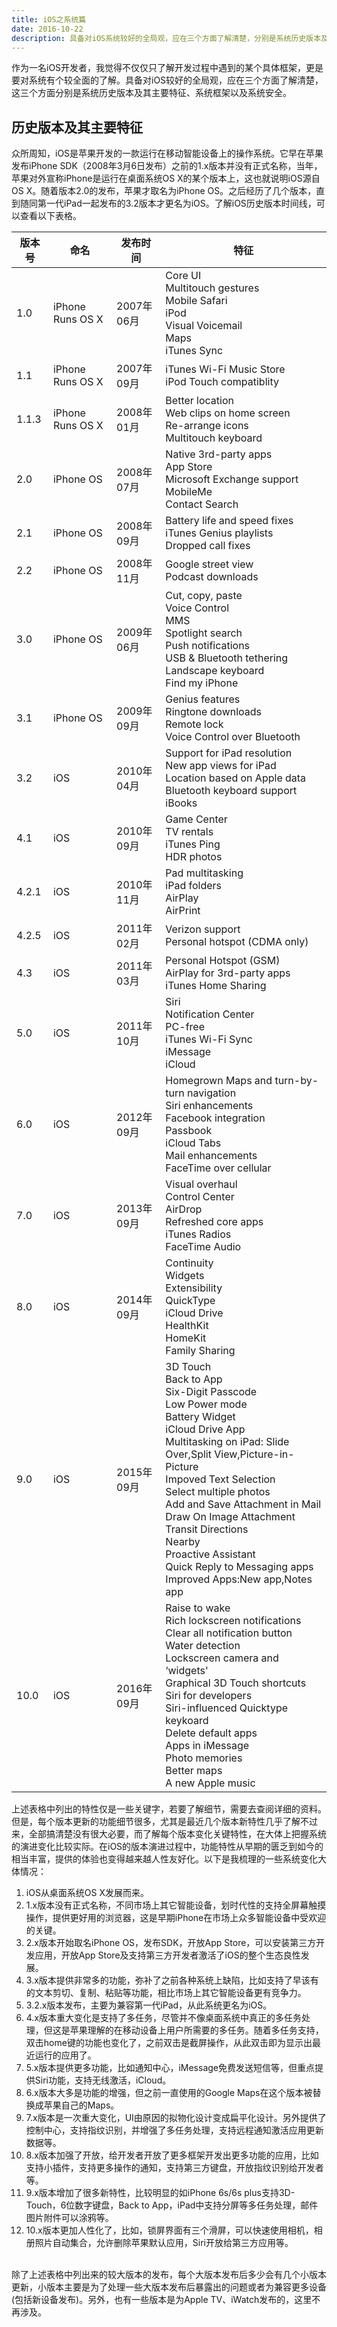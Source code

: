 ```yaml
---
title: iOS之系统篇
date: 2016-10-22
description: 具备对iOS系统较好的全局观，应在三个方面了解清楚，分别是系统历史版本及其主要特征、系统框架以及系统安全。
---
```


作为一名iOS开发者，我觉得不仅仅只了解开发过程中遇到的某个具体框架，更是要对系统有个较全面的了解。具备对iOS较好的全局观，应在三个方面了解清楚，这三个方面分别是系统历史版本及其主要特征、系统框架以及系统安全。  

## 历史版本及其主要特征  
众所周知，iOS是苹果开发的一款运行在移动智能设备上的操作系统。它早在苹果发布iPhone SDK（2008年3月6日发布）之前的1.x版本并没有正式名称，当年，苹果对外宣称iPhone是运行在桌面系统OS X的某个版本上，这也就说明iOS源自OS X。随着版本2.0的发布，苹果才取名为iPhone OS。之后经历了几个版本，直到随同第一代iPad一起发布的3.2版本才更名为iOS。了解iOS历史版本时间线，可以查看以下表格。

|版本号 | 命名 | 发布时间 | 特征|
|----- | ---- | ------ | --- |
|1.0|iPhone Runs OS X|2007年06月|Core UI<br>Multitouch gestures<br>Mobile Safari<br>iPod<br>Visual Voicemail<br>Maps<br>iTunes Sync|
|1.1|iPhone Runs OS X|2007年09月|iTunes Wi-Fi Music Store<br>iPod Touch compatiblity|
|1.1.3|iPhone Runs OS X|2008年01月|Better location<br>Web clips on home screen<br>Re-arrange icons<br>Multitouch keyboard|
|2.0|iPhone OS|2008年07月|Native 3rd-party apps<br>App Store<br>Microsoft Exchange support<br>MobileMe<br>Contact Search|
|2.1|iPhone OS|2008年09月|Battery life and speed fixes<br>iTunes Genius playlists<br>Dropped call fixes|
|2.2|iPhone OS|2008年11月|Google street view<br>Podcast downloads|
|3.0|iPhone OS|2009年06月|Cut, copy, paste<br>Voice Control<br>MMS<br>Spotlight search<br>Push notifications<br>USB & Bluetooth tethering<br>Landscape keyboard<br>Find my iPhone|
|3.1|iPhone OS|2009年09月|Genius features<br>Ringtone downloads<br>Remote lock<br>Voice Control over Bluetooth|
|3.2|iOS|2010年04月|Support for iPad resolution<br>New app views for iPad<br>Location based on Apple data<br>Bluetooth keyboard support<br>iBooks|
|4.1|iOS|2010年09月|Game Center<br>TV rentals<br>iTunes Ping<br>HDR photos|
|4.2.1|iOS|2010年11月|Pad multitasking<br>iPad folders<br>AirPlay<br>AirPrint|
|4.2.5|iOS|2011年02月|Verizon support<br>Personal hotspot (CDMA only)|
|4.3|iOS|2011年03月|Personal Hotspot (GSM)<br>AirPlay for 3rd-party apps<br>iTunes Home Sharing|
|5.0|iOS|2011年10月|Siri<br>Notification Center<br>PC-free<br>iTunes Wi-Fi Sync<br>iMessage<br>iCloud|
|6.0|iOS|2012年09月|Homegrown Maps and turn-by-turn navigation<br>Siri enhancements<br>Facebook integration<br>Passbook<br>iCloud Tabs<br>Mail enhancements<br>FaceTime over cellular
|7.0|iOS|2013年09月|Visual overhaul<br>Control Center<br>AirDrop<br>Refreshed core apps<br>iTunes Radios<br>FaceTime Audio|
|8.0|iOS|2014年09月|Continuity<br>Widgets<br>Extensibility<br>QuickType<br>iCloud Drive<br>HealthKit<br>HomeKit<br>Family Sharing|
|9.0|iOS|2015年09月|3D Touch<br>Back to App<br>Six-Digit Passcode<br>Low Power mode<br>Battery Widget<br>iCloud Drive App<br>Multitasking on iPad: Slide Over,Split View,Picture-in-Picture<br>Impoved Text Selection<br>Select multiple photos<br>Add and Save Attachment in Mail<br>Draw On Image Attachment<br>Transit Directions<br>Nearby<br>Proactive Assistant<br>Quick Reply to Messaging apps<br>Improved Apps:New app,Notes app|
|10.0|iOS|2016年09月|Raise to wake<br>Rich lockscreen notifications<br>Clear all notification button<br>Water detection<br>Lockscreen camera and ‘widgets'<br>Graphical 3D Touch shortcuts<br>Siri for developers<br>Siri-influenced Quicktype keykoard<br>Delete default apps<br>Apps in iMessage<br>Photo memories<br>Better maps<br>A new Apple music|

上述表格中列出的特性仅是一些关键字，若要了解细节，需要去查阅详细的资料。但是，每个版本更新的功能细节很多，尤其是最近几个版本新特性几乎了解不过来，全部搞清楚没有很大必要，而了解每个版本变化关键特性，在大体上把握系统的演进变化比较实际。在iOS的版本演进过程中，功能特性从早期的匮乏到如今的相当丰富，提供的体验也变得越来越人性友好化。以下是我梳理的一些系统变化大体情况：

1. iOS从桌面系统OS X发展而来。
2. 1.x版本没有正式名称，不同市场上其它智能设备，划时代性的支持全屏幕触摸操作，提供更好用的浏览器，这是早期iPhone在市场上众多智能设备中受欢迎的关键。
3. 2.x版本开始取名iPhone OS，发布SDK，开放App Store，可以安装第三方开发应用，开放App Store及支持第三方开发者激活了iOS的整个生态良性发展。
4. 3.x版本提供非常多的功能，弥补了之前各种系统上缺陷，比如支持了早该有的文本剪切、复制、粘贴等功能，相比市场上其它智能设备更有竞争力。
5. 3.2.x版本发布，主要为兼容第一代iPad，从此系统更名为iOS。
6. 4.x版本重大变化是支持了多任务，尽管并不像桌面系统中真正的多任务处理，但这是苹果理解的在移动设备上用户所需要的多任务。随着多任务支持，双击home键的功能也变化了，之前双击是截屏操作，从此双击即为显示出最近运行的应用了。
7. 5.x版本提供更多功能，比如通知中心，iMessage免费发送短信等，但重点提供Siri功能，支持无线激活，iCloud。
8. 6.x版本大多是功能的增强，但之前一直使用的Google Maps在这个版本被替换成苹果自己的Maps。
9. 7.x版本是一次重大变化，UI由原因的拟物化设计变成扁平化设计。另外提供了控制中心，支持指纹识别，并增强了多任务处理，支持远程通知激活应用更新数据等。
10. 8.x版本加强了开放，给开发者开放了更多框架开发出更多功能的应用，比如支持小插件，支持更多操作的通知，支持第三方键盘，开放指纹识别给开发者等。
11. 9.x版本增加了很多新特性，比较明显的如iPhone 6s/6s plus支持3D-Touch，6位数字键盘，Back to App，iPad中支持分屏等多任务处理，邮件图片附件可以涂鸦等。
12. 10.x版本更加人性化了，比如，锁屏界面有三个滑屏，可以快速使用相机，相册照片自动集合，允许删除苹果默认应用，Siri开放给第三方应用等。

<br>
除了上述表格中列出来的较大版本的发布，每个大版本发布后多少会有几个小版本更新，小版本主要是为了处理一些大版本发布后暴露出的问题或者为兼容更多设备(包括新设备发布)。另外，也有一些版本是为Apple TV、iWatch发布的，这里不再涉及。
